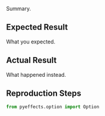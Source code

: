 Summary.

## Expected Result

What you expected.

## Actual Result

What happened instead.

## Reproduction Steps

```python
from pyeffects.option import Option

```

